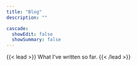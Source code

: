 ```yaml
---
title: "Blog"
description: ""

cascade:
  showEdit: false
  showSummary: false
---
```


{{< lead >}}
What I've written so far.
{{< /lead >}}
